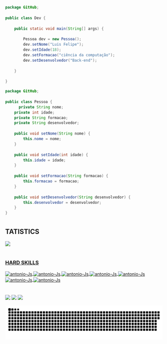 ```java
package GitHub;

public class Dev {

	public static void main(String[] args) {
		
		Pessoa dev = new Pessoa();
		dev.setNome("Luis Felipe");
		dev.setIdade(18);
		dev.setFormacao("ciência da computação");
		dev.setDesenvolvedor("Back-end");

	}

}
```


```java
package GitHub;

public class Pessoa {
	  private String nome;
    private int idade;
    private String formacao;
    private String desenvolvedor;
	
    public void setNome(String nome) {
		this.nome = nome;
	}
	
    public void setIdade(int idade) {
		this.idade = idade;
	}
	
    public void setFormacao(String formacao) {
		this.formacao = formacao;
	}
	
    public void setDesenvolvedor(String desenvolvedor) {
		this.desenvolvedor = desenvolvedor;
	}
}
```
  #
  ## TATISTICS
  
  <div>
  <a href="https://github.com/luisfelipe03">
  <img height="180em" src="https://github-readme-stats.vercel.app/api?username=luisfelipe03&show_icons=true&theme=dark&include_all_commits=true&count_private=true"/>
  
</div>
  
  #
  
  <div>

  ### HARD SKILLS

  <img align="center" alt="antonio-Js" height="40" width="40" src="https://cdn.jsdelivr.net/gh/devicons/devicon/icons/java/java-original.svg"> 
  <img align="center" alt="antonio-Js" height="40" width="40" src="https://cdn.jsdelivr.net/gh/devicons/devicon/icons/spring/spring-original.svg">
  <img align="center" alt="antonio-Js" height="40" width="40" src="https://cdn.jsdelivr.net/gh/devicons/devicon/icons/python/python-original.svg">
  <img align="center" alt="antonio-Js" height="40" width="40" src="https://cdn.jsdelivr.net/gh/devicons/devicon/icons/html5/html5-original.svg">
  <img align="center" alt="antonio-Js" height="40" width="40" src="https://cdn.jsdelivr.net/gh/devicons/devicon/icons/css3/css3-original.svg">
  <img align="center" alt="antonio-Js" height="40" width="40" src="https://cdn.jsdelivr.net/gh/devicons/devicon/icons/postgresql/postgresql-original.svg">
  <img align="center" alt="antonio-Js" height="40" width="40" src="https://cdn.jsdelivr.net/gh/devicons/devicon/icons/mysql/mysql-original.svg">
  

</div>

  # 
  <a href="https://www.linkedin.com/in/luis-felipe-contrate/" target="_blank"><img src="https://img.shields.io/badge/-LinkedIn-%230077B5?style=for-the-badge&logo=linkedin&logoColor=white" target="_blank"></a>
  <a href = "mailto: llipeandrade34@gmail.com"><img src="https://img.shields.io/badge/-Gmail-%23333?style=for-the-badge&logo=gmail&logoColor=white" target="_blank"></a>
  <a href="https://www.instagram.com/luis_felipe36/" target="_blank"><img src="https://img.shields.io/badge/-Instagram-%23E4405F?style=for-the-badge&logo=instagram&logoColor=white" target="_blank"></a>
  
  
   ![Snake animation](https://github.com/luisfelipe03/luisfelipe03/blob/output/github-contribution-grid-snake.svg)


  
